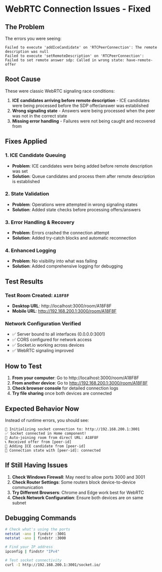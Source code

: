 # WebRTC Connection Issues - Fixed

## The Problem
The errors you were seeing:
```
Failed to execute 'addIceCandidate' on 'RTCPeerConnection': The remote description was null
Failed to execute 'setRemoteDescription' on 'RTCPeerConnection': Failed to set remote answer sdp: Called in wrong state: have-remote-offer
```

## Root Cause
These were classic WebRTC signaling race conditions:
1. **ICE candidates arriving before remote description** - ICE candidates were being processed before the SDP offer/answer was established
2. **Wrong signaling state** - Answers were being processed when the peer was not in the correct state
3. **Missing error handling** - Failures were not being caught and recovered from

## Fixes Applied

### 1. ICE Candidate Queuing
- **Problem**: ICE candidates were being added before remote description was set
- **Solution**: Queue candidates and process them after remote description is established

### 2. State Validation
- **Problem**: Operations were attempted in wrong signaling states
- **Solution**: Added state checks before processing offers/answers

### 3. Error Handling & Recovery
- **Problem**: Errors crashed the connection attempt
- **Solution**: Added try-catch blocks and automatic reconnection

### 4. Enhanced Logging
- **Problem**: No visibility into what was failing
- **Solution**: Added comprehensive logging for debugging

## Test Results

### Test Room Created: `A18F8F`
- **Desktop URL**: http://localhost:3000/room/A18F8F
- **Mobile URL**: http://192.168.200.1:3000/room/A18F8F

### Network Configuration Verified
- ✅ Server bound to all interfaces (0.0.0.0:3001)
- ✅ CORS configured for network access
- ✅ Socket.io working across devices
- ✅ WebRTC signaling improved

## How to Test

1. **From your computer**: Go to http://localhost:3000/room/A18F8F
2. **From another device**: Go to http://192.168.200.1:3000/room/A18F8F
3. **Check browser console** for detailed connection logs
4. **Try file sharing** once both devices are connected

## Expected Behavior Now

Instead of runtime errors, you should see:
```
🔌 Initializing socket connection to: http://192.168.200.1:3001
✅ Socket connected in Home component!
🚀 Auto-joining room from direct URL: A18F8F
📞 Received offer from [peer-id]
🧊 Adding ICE candidate from [peer-id]
🔄 Connection state with [peer-id]: connected
```

## If Still Having Issues

1. **Check Windows Firewall**: May need to allow ports 3000 and 3001
2. **Check Router Settings**: Some routers block device-to-device communication
3. **Try Different Browsers**: Chrome and Edge work best for WebRTC
4. **Check Network Configuration**: Ensure both devices are on same subnet

## Debugging Commands

```bash
# Check what's using the ports
netstat -ano | findstr :3001
netstat -ano | findstr :3000

# Find your IP address
ipconfig | findstr "IPv4"

# Test socket connectivity
curl -I http://192.168.200.1:3001/socket.io/
```
